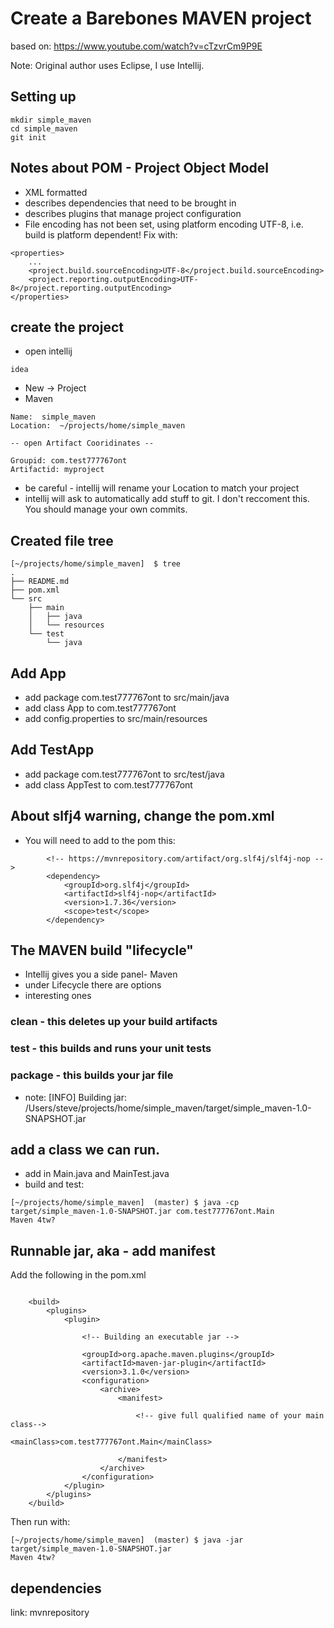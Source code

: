 # Create a Barebones MAVEN project

based on: https://www.youtube.com/watch?v=cTzvrCm9P9E

Note:  Original author uses Eclipse, I use Intellij.

## Setting up

```
mkdir simple_maven
cd simple_maven
git init
```

## Notes about POM - Project Object Model

* XML formatted 
* describes dependencies that need to be brought in
* describes plugins that manage project configuration
* File encoding has not been set, using platform encoding UTF-8, i.e. build is platform dependent! Fix with:

```
<properties>
    ...
    <project.build.sourceEncoding>UTF-8</project.build.sourceEncoding>
    <project.reporting.outputEncoding>UTF-8</project.reporting.outputEncoding>
</properties>
```

## create the project

* open intellij

```
idea 
```

* New  -> Project
* Maven


```
Name:  simple_maven
Location:  ~/projects/home/simple_maven

-- open Artifact Cooridinates --

Groupid: com.test777767ont
Artifactid: myproject 
```

* be careful - intellij will rename your Location to match your project
* intellij will ask to automatically add stuff to git. I don't reccoment this.  You should manage your own commits.

## Created file tree

```
[~/projects/home/simple_maven]  $ tree
.
├── README.md
├── pom.xml
└── src
    ├── main
    │   ├── java
    │   └── resources
    └── test
        └── java
```

## Add App

* add package com.test777767ont to src/main/java
* add class App to com.test777767ont 
* add config.properties to src/main/resources

## Add TestApp
* add package com.test777767ont to src/test/java
* add class AppTest to com.test777767ont 

## About slfj4 warning, change the pom.xml

* You will need to add to the pom this:

```
        <!-- https://mvnrepository.com/artifact/org.slf4j/slf4j-nop -->
        <dependency>
            <groupId>org.slf4j</groupId>
            <artifactId>slf4j-nop</artifactId>
            <version>1.7.36</version>
            <scope>test</scope>
        </dependency>
```

## The MAVEN build "lifecycle"

* Intellij gives you a side panel- Maven
* under Lifecycle there are options
* interesting ones

### clean  - this deletes up your build artifacts

### test  - this builds and runs your unit tests

### package - this builds your jar file

* note:  [INFO] Building jar: /Users/steve/projects/home/simple_maven/target/simple_maven-1.0-SNAPSHOT.jar

## add a class we can run. 

* add in Main.java and MainTest.java
* build and test:

```
[~/projects/home/simple_maven]  (master) $ java -cp target/simple_maven-1.0-SNAPSHOT.jar com.test777767ont.Main
Maven 4tw?

```

## Runnable jar, aka - add manifest

Add the following in the pom.xml

```

    <build>
        <plugins>
            <plugin>

                <!-- Building an executable jar -->

                <groupId>org.apache.maven.plugins</groupId>
                <artifactId>maven-jar-plugin</artifactId>
                <version>3.1.0</version>
                <configuration>
                    <archive>
                        <manifest>

                            <!-- give full qualified name of your main class-->
                            <mainClass>com.test777767ont.Main</mainClass>

                        </manifest>
                    </archive>
                </configuration>
            </plugin>
        </plugins>
    </build>

```

Then run with:

```
[~/projects/home/simple_maven]  (master) $ java -jar target/simple_maven-1.0-SNAPSHOT.jar
Maven 4tw?
```





## dependencies

link: mvnrepository

